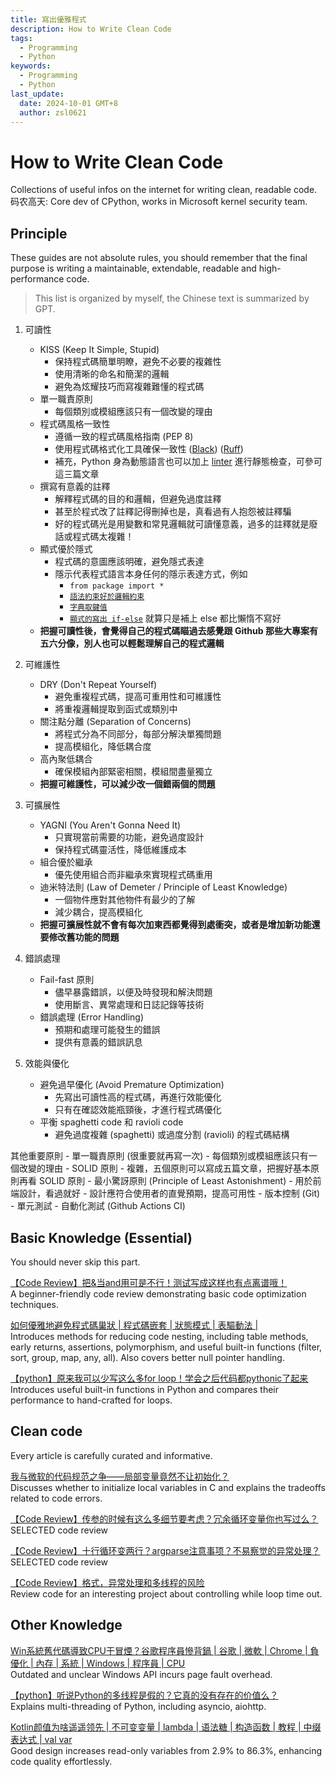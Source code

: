 ```yaml
---
title: 寫出優雅程式
description: How to Write Clean Code
tags:
  - Programming
  - Python
keywords:
  - Programming
  - Python
last_update:
  date: 2024-10-01 GMT+8
  author: zsl0621
---
```


# How to Write Clean Code
Collections of useful infos on the internet for writing clean, readable code.  
码农高天: Core dev of CPython, works in Microsoft kernel security team.   

## Principle
These guides are not absolute rules, you should remember that the final purpose is writing a maintainable, extendable, readable and high-performance code.

> This list is organized by myself, the Chinese text is summarized by GPT. 

1. 可讀性
    - KISS (Keep It Simple, Stupid)
        - 保持程式碼簡單明瞭，避免不必要的複雜性
        - 使用清晰的命名和簡潔的邏輯
        - 避免為炫耀技巧而寫複雜難懂的程式碼
    - 單一職責原則
        - 每個類別或模組應該只有一個改變的理由
    - 程式碼風格一致性
        - 遵循一致的程式碼風格指南 (PEP 8)
        - 使用程式碼格式化工具確保一致性 ([Black](https://blog.kyomind.tw/flake8-and-black/)) ([Ruff](https://blog.kyomind.tw/migrate-to-ruff/))
        - 補充，Python 身為動態語言也可以加上 [linter](https://blog.kyomind.tw/flake8-yapf-setting/) 進行靜態檢查，可參可這三篇文章
    - 撰寫有意義的註釋
        - 解釋程式碼的目的和邏輯，但避免過度註釋
        - 甚至於程式改了註釋記得刪掉也是，真看過有人抱怨被註釋騙
        - 好的程式碼光是用變數和常見邏輯就可讀懂意義，過多的註釋就是廢話或程式碼太複雜！
    - 顯式優於隱式
      - 程式碼的意圖應該明確，避免隱式表達
      - 隱示代表程式語言本身任何的隱示表達方式，例如
        - `from package import *` 
        - [`語法約束好於邏輯約束`](https://youtu.be/7EQsUOT3NKY?si=_0m5QidZkAGhSYM2&t=180)
        - [`字典取鍵值`](https://youtu.be/er9MKp7foEQ?si=JZbsHST4aBu2_pis&t=827)
        - [`顯式的寫出 if-else`](https://youtu.be/vbF5M1L2SnU?si=Zao09Wxk0rHwfFmi&t=236) 就算只是補上 else 都比懶惰不寫好
    - **把握可讀性後，會覺得自己的程式碼瞄過去感覺跟 Github 那些大專案有五六分像，別人也可以輕鬆理解自己的程式邏輯**

2. 可維護性
    - DRY (Don't Repeat Yourself)
        - 避免重複程式碼，提高可重用性和可維護性
        - 將重複邏輯提取到函式或類別中
    - 關注點分離 (Separation of Concerns)
        - 將程式分為不同部分，每部分解決單獨問題
        - 提高模組化，降低耦合度
    - 高內聚低耦合
        - 確保模組內部緊密相關，模組間盡量獨立
    - **把握可維護性，可以減少改一個錯兩個的問題**

3. 可擴展性
    - YAGNI (You Aren't Gonna Need It)
        - 只實現當前需要的功能，避免過度設計
        - 保持程式碼靈活性，降低維護成本
    - 組合優於繼承
        - 優先使用組合而非繼承來實現程式碼重用
    - 迪米特法則 (Law of Demeter / Principle of Least Knowledge)
        - 一個物件應對其他物件有最少的了解
        - 減少耦合，提高模組化
    - **把握可擴展性就不會有每次加東西都覺得到處衝突，或者是增加新功能還要修改舊功能的問題**

4. 錯誤處理
    - Fail-fast 原則
        - 儘早暴露錯誤，以便及時發現和解決問題
        - 使用斷言、異常處理和日誌記錄等技術
    - 錯誤處理 (Error Handling)
        - 預期和處理可能發生的錯誤
        - 提供有意義的錯誤訊息

5. 效能與優化
    - 避免過早優化 (Avoid Premature Optimization)
        - 先寫出可讀性高的程式碼，再進行效能優化
        - 只有在確認效能瓶頸後，才進行程式碼優化
    - 平衡 spaghetti code 和 ravioli code
        - 避免過度複雜 (spaghetti) 或過度分割 (ravioli) 的程式碼結構

其他重要原則
    - 單一職責原則 (很重要就再寫一次)
        - 每個類別或模組應該只有一個改變的理由
    - SOLID 原則
        - 複雜，五個原則可以寫成五篇文章，把握好基本原則再看 SOLID 原則
    - 最小驚訝原則 (Principle of Least Astonishment)
        - 用於前端設計，看過就好
        - 設計應符合使用者的直覺預期，提高可用性
    - 版本控制 (Git)
    - 單元測試
    - 自動化測試 (Github Actions CI)


## Basic Knowledge (Essential)
You should never skip this part.

[【Code Review】把&当and用可是不行！测试写成这样也有点离谱哦！](https://www.youtube.com/watch?v=ERosfjjY40Y&list=PLSo-C2L8kdSNr5yUJYhyDArnM4FU9iG1S)  
A beginner-friendly code review demonstrating basic code optimization techniques.

[如何優雅地避免程式碼巢狀 | 程式碼嵌套 | 狀態模式 | 表驅動法 |](https://www.youtube.com/watch?v=dzO0yX4MRLM)  
Introduces methods for reducing code nesting, including table methods, early returns, assertions, polymorphism, and useful built-in functions (filter, sort, group, map, any, all). Also covers better null pointer handling.

[【python】原来我可以少写这么多for loop！学会之后代码都pythonic了起来](https://www.youtube.com/watch?v=8DJ6M3tvnwY)  
Introduces useful built-in functions in Python and compares their performance to hand-crafted for loops.

## Clean code
Every article is carefully curated and informative.

[我与微软的代码规范之争——局部变量竟然不让初始化？](https://www.youtube.com/watch?v=cAvAbyadts4)  
Discusses whether to initialize local variables in C and explains the tradeoffs related to code errors.   

[【Code Review】传参的时候有这么多细节要考虑？冗余循环变量你也写过么？](https://youtube.com/watch?v=er9MKp7foEQ)  
SELECTED code review

[【Code Review】十行循环变两行？argparse注意事项？不易察觉的异常处理？](https://www.youtube.com/watch?v=7EQsUOT3NKY)  
SELECTED code review

[【Code Review】格式，异常处理和多线程的风险](https://www.bilibili.com/video/BV1iS421Q7Bb)  
Review code for an interesting project about controlling while loop time out.

## Other Knowledge

[Win系統舊代碼導致CPU干冒煙？谷歌程序員慘背鍋 | 谷歌 | 微軟 | Chrome | 負優化 | 內存 | 系統 | Windows | 程序員 | CPU](https://www.youtube.com/watch?v=9RjZxB1M1P0)  
Outdated and unclear Windows API incurs page fault overhead.

[【python】听说Python的多线程是假的？它真的没有存在的价值么？](https://www.youtube.com/watch?v=1Bk3IpNsvIU)  
Explains multi-threading of Python, including asyncio, aiohttp.

[Kotlin颜值为啥遥遥领先 | 不可变变量 | lambda | 语法糖 | 构造函数 | 教程 | 中缀表达式 | val var](https://www.youtube.com/watch?v=iTy13tsi054)  
Good design increases read-only variables from 2.9% to 86.3%, enhancing code quality effortlessly.